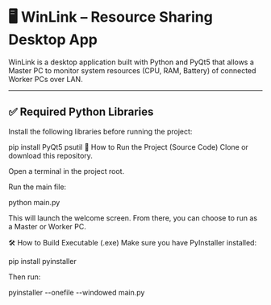 # 🖥️ WinLink – Resource Sharing Desktop App

WinLink is a desktop application built with Python and PyQt5 that allows a Master PC to monitor system resources (CPU, RAM, Battery) of connected Worker PCs over LAN.

---

## ✅ Required Python Libraries

Install the following libraries before running the project:

pip install PyQt5 psutil
🔧 How to Run the Project (Source Code)
Clone or download this repository.

Open a terminal in the project root.

Run the main file:

python main.py

This will launch the welcome screen. From there, you can choose to run as a Master or Worker PC.

🛠️ How to Build Executable (.exe)
Make sure you have PyInstaller installed:

pip install pyinstaller

Then run:

pyinstaller --onefile --windowed main.py

